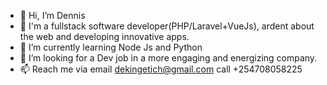 - 👋 Hi, I’m Dennis
- 👀 I'm a fullstack software developer(PHP/Laravel+VueJs), ardent about the web and developing innovative apps.
- 🌱 I’m currently learning Node Js and Python
- 💞️ I’m looking for a Dev job in a more engaging and energizing company.
- 📫 Reach me via email dekingetich@gmail.com call +254708058225

<!---
dennohdee/dennohdee is a ✨ special ✨ repository because its `README.md` (this file) appears on your GitHub profile.
You can click the Preview link to take a look at your changes.
--->
